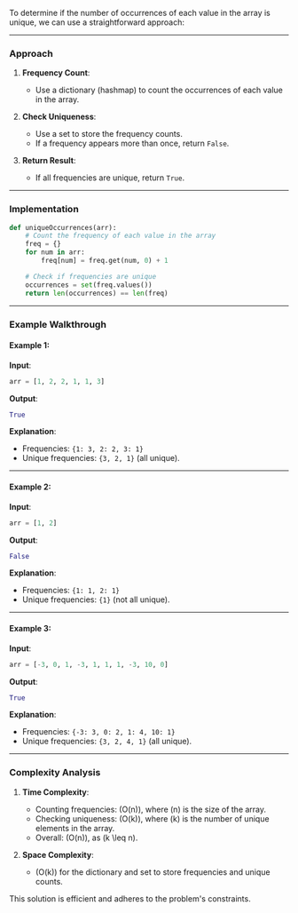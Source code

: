 To determine if the number of occurrences of each value in the array is unique, we can use a straightforward approach:

---

### **Approach**

1. **Frequency Count**:
   - Use a dictionary (hashmap) to count the occurrences of each value in the array.

2. **Check Uniqueness**:
   - Use a set to store the frequency counts.
   - If a frequency appears more than once, return `False`.

3. **Return Result**:
   - If all frequencies are unique, return `True`.

---

### **Implementation**

```python
def uniqueOccurrences(arr):
    # Count the frequency of each value in the array
    freq = {}
    for num in arr:
        freq[num] = freq.get(num, 0) + 1

    # Check if frequencies are unique
    occurrences = set(freq.values())
    return len(occurrences) == len(freq)
```

---

### **Example Walkthrough**

#### Example 1:
**Input**:
```python
arr = [1, 2, 2, 1, 1, 3]
```

**Output**:
```python
True
```

**Explanation**:
- Frequencies: `{1: 3, 2: 2, 3: 1}`
- Unique frequencies: `{3, 2, 1}` (all unique).

---

#### Example 2:
**Input**:
```python
arr = [1, 2]
```

**Output**:
```python
False
```

**Explanation**:
- Frequencies: `{1: 1, 2: 1}`
- Unique frequencies: `{1}` (not all unique).

---

#### Example 3:
**Input**:
```python
arr = [-3, 0, 1, -3, 1, 1, 1, -3, 10, 0]
```

**Output**:
```python
True
```

**Explanation**:
- Frequencies: `{-3: 3, 0: 2, 1: 4, 10: 1}`
- Unique frequencies: `{3, 2, 4, 1}` (all unique).

---

### **Complexity Analysis**

1. **Time Complexity**:
   - Counting frequencies: \(O(n)\), where \(n\) is the size of the array.
   - Checking uniqueness: \(O(k)\), where \(k\) is the number of unique elements in the array.
   - Overall: \(O(n)\), as \(k \leq n\).

2. **Space Complexity**:
   - \(O(k)\) for the dictionary and set to store frequencies and unique counts.

This solution is efficient and adheres to the problem's constraints.
